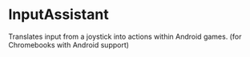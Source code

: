 # InputAssistant
Translates input from a joystick into actions within Android games. (for Chromebooks with Android support)
